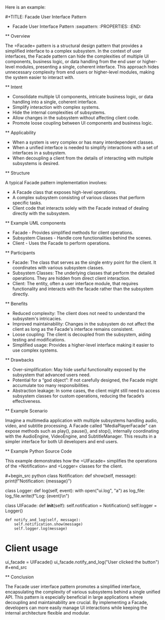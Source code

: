 
Here is an example:


#+TITLE: Facade User Interface Pattern
* Facade User Interface Pattern :swpattern:
:PROPERTIES:
:END:

** Overview

The =Facade= pattern is a structural design pattern that provides a simplified interface to a complex subsystem. In the context of user interfaces, the Facade pattern can hide the complexities of multiple UI components, business logic, or data handling from the end user or higher-level modules, presenting a single, coherent interface. This approach hides unnecessary complexity from end users or higher-level modules, making the system easier to interact with.

** Intent

- Consolidate multiple UI components, intricate business logic, or data handling into a single, coherent interface.
- Simplify interaction with complex systems.
- Hide the internal complexities of subsystems.
- Allow changes in the subsystem without affecting client code.
- Promote loose coupling between UI components and business logic.

** Applicability

- When a system is very complex or has many interdependent classes.
- When a unified interface is needed to simplify interactions with a set of interfaces in a subsystem.
- When decoupling a client from the details of interacting with multiple subsystems is desired.

** Structure

A typical Facade pattern implementation involves:

- A Facade class that exposes high-level operations.
- A complex subsystem consisting of various classes that perform specific tasks.
- Client code that interacts solely with the Facade instead of dealing directly with the subsystem.

** Example UML components

- Facade
      - Provides simplified methods for client operations.
- Subsystem Classes
      - Handle core functionalities behind the scenes.
- Client
      - Uses the Facade to perform operations.

** Participants

- Facade: The class that serves as the single entry point for the client. It coordinates with various subsystem classes.
- Subsystem Classes: The underlying classes that perform the detailed operations. They are hidden from direct client interaction.
- Client: The entity, often a user interface module, that requires functionality and interacts with the facade rather than the subsystem directly.

** Benefits

- Reduced complexity: The client does not need to understand the subsystem's intricacies.
- Improved maintainability: Changes in the subsystem do not affect the client as long as the Facade's interface remains consistent.
- Loose coupling: The client is decoupled from the subsystem, aiding testing and modifications.
- Simplified usage: Provides a higher-level interface making it easier to use complex systems.

** Drawbacks

- Over-simplification: May hide useful functionality exposed by the subsystem that advanced users need.
- Potential for a “god object”: If not carefully designed, the Facade might accumulate too many responsibilities.
- Abstraction leakage: In some cases, the client might still need to access subsystem classes for custom operations, reducing the facade’s effectiveness.

** Example Scenario

Imagine a multimedia application with multiple subsystems handling audio, video, and subtitle processing. A Facade called "MediaPlayerFacade" can expose methods such as play(), pause(), and stop(), internally coordinating with the AudioEngine, VideoEngine, and SubtitleManager. This results in a simpler interface for both UI developers and end users.

** Example Python Source Code

This example demonstrates how the =UIFacade= simplifies the operations of the =Notification= and =Logger= classes for the client.

#+begin_src python
class Notification:
    def show(self, message):
        print(f"Notification: {message}")


class Logger:
    def log(self, event):
        with open("ui.log", "a") as log_file:
            log_file.write(f"Log: {event}\n")


class UIFacade:
    def __init__(self):
        self.notification = Notification()
        self.logger = Logger()

    def notify_and_log(self, message):
        self.notification.show(message)
        self.logger.log(message)


# Client usage
ui_facade = UIFacade()
ui_facade.notify_and_log("User clicked the button")
#+end_src

** Conclusion

The Facade user interface pattern promotes a simplified interface, encapsulating the complexity of various subsystems behind a single unified API. This pattern is especially beneficial in large applications where decoupling and maintainability are crucial. By implementing a Facade, developers can more easily manage UI interactions while keeping the internal architecture flexible and modular.

